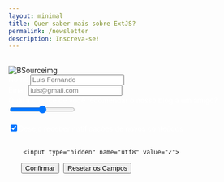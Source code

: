 ```yaml
---
layout: minimal
title: Quer saber mais sobre ExtJS? 
permalink: /newsletter
description: Inscreva-se!
---
```


<br>

<section class="formularioBS" itemprop="formularioBS;">
    <div class="center">
        <img src="https://i.ibb.co/prnzMNG/bsource-contato-newslater22.png" align= "middle" alt="BSourceimg" style="margin:0 auto; margin-top: 0px;"><br>
    </div>
      <form accept-charset="UTF-8" action="https://formkeep.com/f/4416f269695a" method="POST" 
      target="_blank" class="formularioBS" style="width: 100%; max-width: 600px;margin-left: 0px; margin: auto;"> 
     <label for="name" style="color: white;">Nome</label>
     <input type="text" id="name" name="name" placeholder="Luis Fernando"><br>
     <label  for="email" style=" color: white;">Email</label>
      <input type="email" id="email" name="email" placeholder="luis@gmail.com"><br>
        <label for="range" style=" color: white;">Qual a chance de você recomendar o nosso blog a um amigo?</label>
        <input type="range" id="range" name="range" min="0" max="10">
        <br><br>
         <input type="hidden" name="subscribe" value="no">
      
   <div class="linha">
            <div class="botoes"> 
        <label for="checkbox" style="color: white;"><input type="checkbox" id="checkbox" name="subscribe" value="yes" checked>Desejo receber notificações de novos conteúdos
        </label><br><br>
    
     
        <input type="hidden" name="utf8" value="✓">

   <div class="linha">
            <div class="botoes">   
    <button type="submit" style="margin: auto ;
        margin-left: 25px;">Confirmar</button>
        <button type="reset" style=" margin:auto;
        margin-left: 5px;">Resetar os Campos</button>
    <script type="text/javascript">
function adjust_textarea(h) {
    h.style.height = "200px";
    h.style.height = (h.scrollHeight)+"px";
}
</script>

<script src="https://unpkg.com/vue@2.4.2"></script>
<script src="https://unpkg.com/vee-validate@2.0.0-rc.8"></script>
<script type="text/javascript">
Vue.use(VeeValidate);

new Vue({
  el: '#form',
  delimiters: ['${', '}'],
  methods: {
    validateBeforeSubmit: function () {
      this.$validator.validateAll();
      if (!this.errors.any()) {
        this.$refs.contact.submit();
      }
    }
  }
});
</script>
    